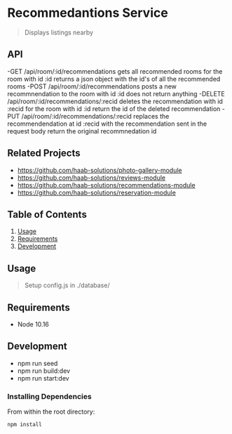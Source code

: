 # Recommedantions Service

> Displays listings nearby

## API
  
  -GET /api/room/:id/recommendations
    gets all recommended rooms for the room with id :id
    returns a json object with the id's of all the recommended rooms
  -POST /api/room/:id/recommendations
    posts a new recommnendation to the room with id :id
    does not return anything
  -DELETE /api/room/:id/recommendations/:recid
    deletes the recommendation with id :recid for the room with id :id
    return the id of the deleted recommendation
  -PUT /api/room/:id/recommendations/:recid 
    replaces the recommendendation at id :recid with the recommendation sent in the request body
    return the original recommnedation id

## Related Projects

  - https://github.com/haab-solutions/photo-gallery-module
  - https://github.com/haab-solutions/reviews-module
  - https://github.com/haab-solutions/recommendations-module
  - https://github.com/haab-solutions/reservation-module

## Table of Contents

1. [Usage](#Usage)
1. [Requirements](#requirements)
1. [Development](#development)

## Usage

> Setup config.js in ./database/

## Requirements

- Node 10.16

## Development

- npm run seed
- npm run build:dev
- npm run start:dev

### Installing Dependencies

From within the root directory:

```sh
npm install
```

